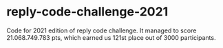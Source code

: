 # reply-code-challenge-2021
Code for 2021 edition of reply code challenge. It managed to score 21.068.749.783 pts, which earned us 121st place out of 3000 participants.
